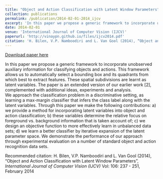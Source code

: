 ```yaml
---
title: "Object and Action Classification with Latent Window Parameters"
collection: publications
permalink: /publication/2014-02-01-2014_ijcv
excerpt: 'In this paper we propose a generic framework to incorporate unobserved auxiliary information for classifying objects and actions. This framework allows us to automatically select a bounding box and its quadrants from which best to extract features. These spatial subdivisions are learnt as latent variables. The paper is an extended version of our earlier work [2], complemented with additional ideas, experiments and analysis. <br> We approach the classification problem in a discriminative setting, as learning a max-margin classifier that infers the class label along with the latent variables. Through this paper we make the following contributions: a) we provide a method for incorporating latent variables into object and action classification; b) these variables determine the relative focus on foreground vs. background information that is taken account of; c) we design an objective function to more effectively learn in unbalanced data sets; d) we learn a better classifier by iterative expansion of the latent parameter space. We demonstrate the performance of our approach through experimental evaluation on a number of standard object and action recognition data sets.'
date: 2014-02-01
venue: 'International Journal of Computer Vision (IJCV)'
paperurl: 'http://vinaypn.github.io/files/ijcv2014.pdf'
citation: 'H. Bilen, V.P. Namboodiri and L. Van Gool (2014), “Object and Action Classification with Latent Window Parameters”, <i>International Journal of Computer Vision (IJCV)</i> Vol: 106: 237 - 251, February 2014 '
---
```


<a href='http://vinaypn.github.io/files/ijcv2014.pdf'>Download paper here</a>

In this paper we propose a generic framework to incorporate unobserved auxiliary information for classifying objects and actions. This framework allows us to automatically select a bounding box and its quadrants from which best to extract features. These spatial subdivisions are learnt as latent variables. The paper is an extended version of our earlier work [2], complemented with additional ideas, experiments and analysis. <br> We approach the classification problem in a discriminative setting, as learning a max-margin classifier that infers the class label along with the latent variables. Through this paper we make the following contributions: a) we provide a method for incorporating latent variables into object and action classification; b) these variables determine the relative focus on foreground vs. background information that is taken account of; c) we design an objective function to more effectively learn in unbalanced data sets; d) we learn a better classifier by iterative expansion of the latent parameter space. We demonstrate the performance of our approach through experimental evaluation on a number of standard object and action recognition data sets.

Recommended citation: H. Bilen, V.P. Namboodiri and L. Van Gool (2014), “Object and Action Classification with Latent Window Parameters”, <i>International Journal of Computer Vision (IJCV)</i> Vol: 106: 237 - 251, February 2014 